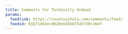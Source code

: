 ```yaml
---
title: Comments for Terminally Undead
params:
  feedlink: https://countvajhula.com/comments/feed/
  feedid: 01b71493ec9020e555b87545730c364f
---
```

